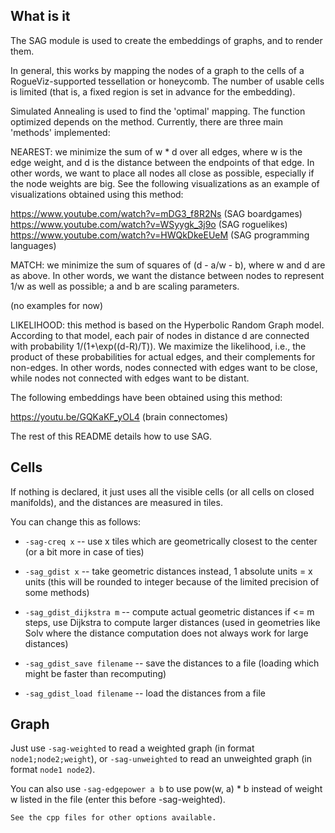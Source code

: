 What is it
----------

The SAG module is used to create the embeddings of graphs, and to render them.

In general, this works by mapping the nodes of a graph to the 
cells of a RogueViz-supported tessellation or honeycomb. The number of
usable cells is limited (that is, a fixed region is set in advance for the embedding).

Simulated Annealing is used to find the 'optimal' mapping. The function optimized
depends on the method. Currently, there are three main 'methods' implemented:

NEAREST: we minimize the sum of w * d over all edges, where w is the edge weight,
and d is the distance between the endpoints of that edge. In other words, 
we want to place all nodes all close as possible, especially if the node weights are
big. See the following visualizations as an example of visualizations obtained using
this method:

https://www.youtube.com/watch?v=mDG3_f8R2Ns (SAG boardgames)
https://www.youtube.com/watch?v=WSyygk_3j9o (SAG roguelikes)
https://www.youtube.com/watch?v=HWQkDkeEUeM (SAG programming languages)

MATCH: we minimize the sum of squares of (d - a/w - b), where w and d are as above.
In other words, we want the distance between nodes to represent 1/w as well as possible;
a and b are scaling parameters.

(no examples for now)

LIKELIHOOD: this method is based on the Hyperbolic Random Graph model. According to
that model, each pair of nodes in distance d are connected with probability
1/(1+\exp((d-R)/T)). We maximize the likelihood, i.e., the product of these probabilities
for actual edges, and their complements for non-edges. In other words, nodes connected
with edges want to be close, while nodes not connected with edges want to be distant.

The following embeddings have been obtained using this method:

https://youtu.be/GQKaKF_yOL4 (brain connectomes)

The rest of this README details how to use SAG.

Cells
-----

If nothing is declared, it just uses all the visible cells (or all cells on closed manifolds),
and the distances are measured in tiles.

You can change this as follows:

* `-sag-creq x` -- use x tiles which are geometrically closest to the center (or a bit more in case of ties)

* `-sag_gdist x` -- take geometric distances instead, 1 absolute units = x units
  (this will be rounded to integer because of the limited precision of some methods)

* `-sag_gdist_dijkstra m` -- compute actual geometric distances if <= m steps, use Dijkstra to compute larger distances
  (used in geometries like Solv where the distance computation does not always work for large distances)

* `-sag_gdist_save filename` -- save the distances to a file
  (loading which might be faster than recomputing)

* `-sag_gdist_load filename` -- load the distances from a file

Graph
-----

Just use `-sag-weighted` to read a weighted graph (in format `node1;node2;weight`), or `-sag-unweighted` to read an unweighted graph (in format `node1 node2`).

You can also use `-sag-edgepower a b` to use pow(w, a) * b instead of weight w listed in the file (enter this before -sag-weighted).

	See the cpp files for other options available.
